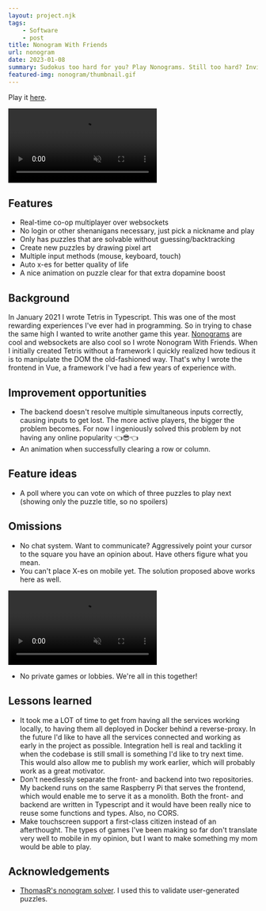```yaml
---
layout: project.njk
tags: 
    - Software
    - post
title: Nonogram With Friends
url: nonogram
date: 2023-01-08
summary: Sudokus too hard for you? Play Nonograms. Still too hard? Invite friends to help you.
featured-img: nonogram/thumbnail.gif
---
```


Play it <a href="/nonogram" target="_blank">here</a>.

<video autoplay loop muted playsinline style="width:100%; max-width:300px;">
  <source src="/video/pip-test-minified.mp4" type="video/mp4">
</video>

## Features

- Real-time co-op multiplayer over websockets
- No login or other shenanigans necessary, just pick a nickname and play
- Only has puzzles that are solvable without guessing/backtracking
- Create new puzzles by drawing pixel art
- Multiple input methods (mouse, keyboard, touch)
- Auto x-es for better quality of life
- A nice animation on puzzle clear for that extra dopamine boost

## Background
In January 2021 I wrote Tetris in Typescript. This was one of the most rewarding experiences I've ever had in programming. So in trying to chase the same high I wanted to write another game this year. <a href="https://en.wikipedia.org/wiki/Nonogram" target="_blank">Nonograms</a> are cool and websockets are also cool so I wrote Nonogram With Friends.
When I initially created Tetris without a framework I quickly realized how tedious it is to manipulate the DOM the old-fashioned way. That's why I wrote the frontend in Vue, a framework I've had a few years of experience with.

## Improvement opportunities

- The backend doesn't resolve multiple simultaneous inputs correctly, causing inputs to get lost. The more active players, the bigger the problem becomes. For now I ingeniously solved this problem by not having any online popularity 👈😎👈
- An animation when successfully clearing a row or column.

## Feature ideas

- A poll where you can vote on which of three puzzles to play next (showing only the puzzle title, so no spoilers)

## Omissions

- No chat system. Want to communicate? Aggressively point your cursor to the square you have an opinion about. Have others figure what you mean.
- You can't place X-es on mobile yet. The solution proposed above works here as well. 

<video  autoplay loop muted playsinline>
  <source src="/video/picross-agression-converted.mp4" type="video/mp4">
</video>

- No private games or lobbies. We're all in this together!


## Lessons learned
- It took me a LOT of time to get from having all the services working locally, to having them all deployed in Docker behind a reverse-proxy. In the future I'd like to have all the services connected and working as early in the project as possible. Integration hell is real and tackling it when the codebase is still small is something I'd like to try next time. This would also allow me to publish my work earlier, which will probably work as a great motivator.
- Don't needlessly separate the front- and backend into two repositories. My backend runs on the same Raspberry Pi that serves the frontend, which would enable me to serve it as a monolith. Both the front- and backend are written in Typescript and it would have been really nice to reuse some functions and types. Also, no CORS.
- Make touchscreen support a first-class citizen instead of an afterthought. The types of games I've been making so far don't translate very well to mobile in my opinion, but I want to make something my mom would be able to play.

## Acknowledgements
- <a href="https://github.com/ThomasR/nonogram-solver" target="_blank">ThomasR's nonogram solver</a>. I used this to validate user-generated puzzles.

